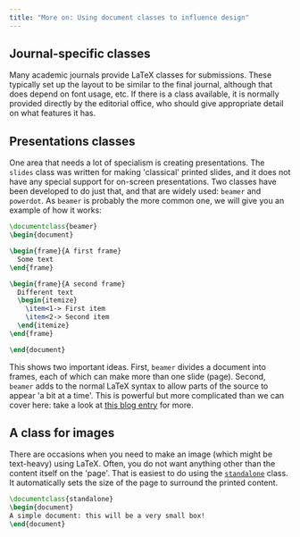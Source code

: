 ```yaml
---
title: "More on: Using document classes to influence design"
---
```


## Journal-specific classes

Many academic journals provide LaTeX classes for submissions. These typically
set up the layout to be similar to the final journal, although that does  depend
on font usage, etc. If there is a class available, it is normally provided
directly by the editorial office, who should give appropriate detail on what
features it has.

## Presentations classes

One area that needs a lot of specialism is creating presentations. The `slides`
class was written for making 'classical' printed slides, and it does not
have any special support for on-screen presentations. Two classes
have been developed to do just that, and that are widely used:
`beamer` and `powerdot`. As `beamer` is probably the more common one, we will
give you an example of how it works:

```latex
\documentclass{beamer}
\begin{document}

\begin{frame}{A first frame}
  Some text
\end{frame}

\begin{frame}{A second frame}
  Different text
  \begin{itemize}
    \item<1-> First item
    \item<2-> Second item
  \end{itemize}
\end{frame}

\end{document}
```

This shows two important ideas. First, `beamer` divides a document into frames,
each of which can make more than one slide (page). Second, `beamer` adds to the
normal LaTeX syntax to allow parts of the source to appear 'a bit at a time'.
This is powerful but more complicated than we can cover here: take a look  at
[this blog
entry](https://www.texdev.net/2014/01/17/the-beamer-slide-overlay-concept/) for
more.

## A class for images

There are occasions when you need to make an image (which might be text-heavy)
using LaTeX. Often, you do not want anything other than the content itself on
the 'page'. That is easiest to do using the [`standalone`](https://ctan.org/pkg/standalone)
class. It automatically sets the size of the page to surround the printed content.

```latex
\documentclass{standalone}
\begin{document}
A simple document: this will be a very small box!
\end{document}
```
